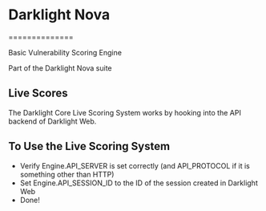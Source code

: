 # Darklight Nova #
==============

Basic Vulnerability Scoring Engine

Part of the Darklight Nova suite

## Live Scores

The Darklight Core Live Scoring System works by hooking into the API backend of Darklight Web.

## To Use the Live Scoring System

* Verify Engine.API_SERVER is set correctly (and API_PROTOCOL if it is something other than HTTP)
* Set Engine.API_SESSION_ID to the ID of the session created in Darklight Web
* Done!
